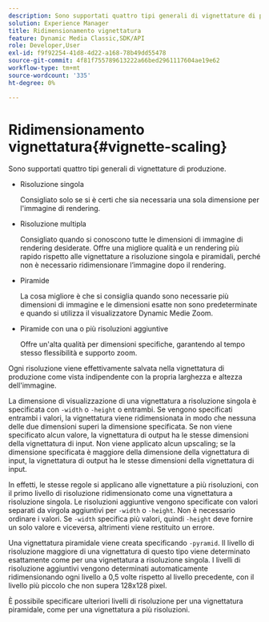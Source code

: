```yaml
---
description: Sono supportati quattro tipi generali di vignettature di produzione.
solution: Experience Manager
title: Ridimensionamento vignettatura
feature: Dynamic Media Classic,SDK/API
role: Developer,User
exl-id: f9f92254-41d8-4d22-a168-78b49dd55478
source-git-commit: 4f81f755789613222a66bed2961117604ae19e62
workflow-type: tm+mt
source-wordcount: '335'
ht-degree: 0%

---
```


# Ridimensionamento vignettatura{#vignette-scaling}

Sono supportati quattro tipi generali di vignettature di produzione.

* Risoluzione singola

  Consigliato solo se si è certi che sia necessaria una sola dimensione per l&#39;immagine di rendering.
* Risoluzione multipla

  Consigliato quando si conoscono tutte le dimensioni di immagine di rendering desiderate. Offre una migliore qualità e un rendering più rapido rispetto alle vignettature a risoluzione singola e piramidali, perché non è necessario ridimensionare l’immagine dopo il rendering.
* Piramide

  La cosa migliore è che si consiglia quando sono necessarie più dimensioni di immagine e le dimensioni esatte non sono predeterminate e quando si utilizza il visualizzatore Dynamic Medie Zoom.
* Piramide con una o più risoluzioni aggiuntive

  Offre un&#39;alta qualità per dimensioni specifiche, garantendo al tempo stesso flessibilità e supporto zoom.

Ogni risoluzione viene effettivamente salvata nella vignettatura di produzione come vista indipendente con la propria larghezza e altezza dell&#39;immagine.

La dimensione di visualizzazione di una vignettatura a risoluzione singola è specificata con `-width` o `-height` o entrambi. Se vengono specificati entrambi i valori, la vignettatura viene ridimensionata in modo che nessuna delle due dimensioni superi la dimensione specificata. Se non viene specificato alcun valore, la vignettatura di output ha le stesse dimensioni della vignettatura di input. Non viene applicato alcun upscaling; se la dimensione specificata è maggiore della dimensione della vignettatura di input, la vignettatura di output ha le stesse dimensioni della vignettatura di input.

In effetti, le stesse regole si applicano alle vignettature a più risoluzioni, con il primo livello di risoluzione ridimensionato come una vignettatura a risoluzione singola. Le risoluzioni aggiuntive vengono specificate con valori separati da virgola aggiuntivi per `-width` o `-height`. Non è necessario ordinare i valori. Se `-width` specifica più valori, quindi `-height` deve fornire un solo valore e viceversa, altrimenti viene restituito un errore.

Una vignettatura piramidale viene creata specificando `-pyramid`. Il livello di risoluzione maggiore di una vignettatura di questo tipo viene determinato esattamente come per una vignettatura a risoluzione singola. I livelli di risoluzione aggiuntivi vengono determinati automaticamente ridimensionando ogni livello a 0,5 volte rispetto al livello precedente, con il livello più piccolo che non supera 128x128 pixel.

È possibile specificare ulteriori livelli di risoluzione per una vignettatura piramidale, come per una vignettatura a più risoluzioni.
